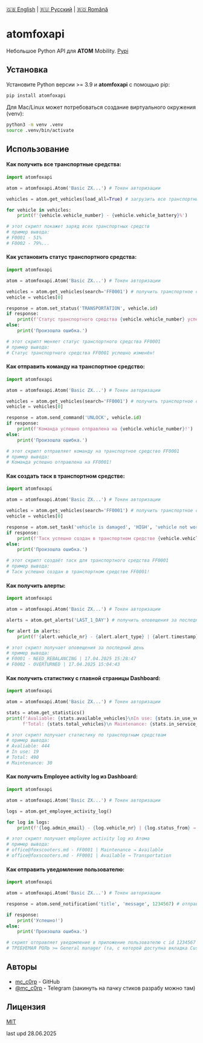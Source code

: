 [🇬🇧 English](./README.md) | [🇷🇺 Русский](./README_ru.md) | [🇷🇴 Română](./README_ro.md)

# atomfoxapi

Небольшое Python API для **ATOM** Mobility.
[Pypi](https://pypi.org/project/atomfoxapi/)

## Установка

Установите Python версии >= 3.9 и **atomfoxapi** с помощью pip:

```bash
pip install atomfoxapi
```

Для Mac/Linux может потребоваться создание виртуального окружения (venv):

```bash
python3 -m venv .venv
source .venv/bin/activate
```

## Использование

#### Как получить **все транспортные средства**:
```python
import atomfoxapi

atom = atomfoxapi.Atom('Basic ZX...') # Токен авторизации

vehicles = atom.get_vehicles(load_all=True) # загрузить все транспортные средства (или load_all=False для первых 100)

for vehicle in vehicles:
    print(f'{vehicle.vehicle_number} - {vehicle.vehicle_battery}%')

# этот скрипт покажет заряд всех транспортных средств
# пример вывода:
# F0001 - 51%
# F0002 - 79%...
```

#### Как **установить статус** транспортного средства:
```python
import atomfoxapi

atom = atomfoxapi.Atom('Basic ZX...') # Токен авторизации

vehicles = atom.get_vehicles(search='FF0001') # получить транспортное средство FF0001 (возвращает List[])
vehicle = vehicles[0]

response = atom.set_status('TRANSPORTATION', vehicle.id)
if response:
    print(f'Статус транспортного средства {vehicle.vehicle_number} успешно изменён!')
else:
    print('Произошла ошибка.')

# этот скрипт меняет статус транспортного средства FF0001
# пример вывода:
# Статус транспортного средства FF0001 успешно изменён!
```

#### Как **отправить команду** на транспортное средство:
```python
import atomfoxapi

atom = atomfoxapi.Atom('Basic ZX...') # Токен авторизации

vehicles = atom.get_vehicles(search='FF0001') # получить транспортное средство FF0001 | возвращает List[]
vehicle = vehicles[0]

response = atom.send_command('UNLOCK', vehicle.id)
if response:
    print(f'Команда успешно отправлена на {vehicle.vehicle_number}!')
else:
    print('Произошла ошибка.')

# этот скрипт отправляет команду на транспортное средство FF0001
# пример вывода:
# Команда успешно отправлена на FF0001!
```

#### Как **создать таск** в транспортном средстве:
```python
import atomfoxapi

atom = atomfoxapi.Atom('Basic ZX...') # Токен авторизации

vehicles = atom.get_vehicles(search='FF0001') # получить транспортное средство FF0001 | возвращает List[]
vehicle = vehicles[0]

response = atom.set_task('vehicle is damaged', 'HIGH', 'vehicle not working', vehicle.id)
if response:
    print(f'Таск успешно создан в транспортном средстве {vehicle.vehicle_number}!')
else:
    print('Произошла ошибка.')

# этот скрипт создаёт таск для транспортного средства FF0001
# пример вывода:
# Таск успешно создан в транспортном средстве FF0001!
```

#### Как **получить алерты**:
```python
import atomfoxapi

atom = atomfoxapi.Atom('Basic ZX...') # Токен авторизации

alerts = atom.get_alerts('LAST_1_DAY') # получить оповещения за последний день | возвращает List[]

for alert in alerts:
    print(f'{alert.vehicle_nr} - {alert.alert_type} | {alert.timestamp}')

# этот скрипт получает оповещения за последний день
# пример вывода:
# F0001 - NEED_REBALANCING | 17.04.2025 15:28:47
# F0002 - OVERTURNED | 17.04.2025 15:04:43
```

#### Как **получить статистику** с главной страницы Dashboard:
```python
import atomfoxapi

atom = atomfoxapi.Atom('Basic ZX...') # Токен авторизации

stats = atom.get_statistics()
print(f'Avaliable: {stats.available_vehicles}\nIn use: {stats.in_use_vehicles}\n',
      f'Total: {stats.total_vehicles}\n Maintenance: {stats.in_service_vehicles}\n')

# этот скрипт получает статистику по транспортным средствам
# пример вывода:
# Avaliable: 444
# In use: 19
# Total: 490
# Maintenance: 30
```

#### Как **получить Employee activity log** из Dashboard:
```python
import atomfoxapi

atom = atomfoxapi.Atom('Basic ZX...') # Токен авторизации

logs = atom.get_employee_activity_log()

for log in logs:
    print(f'{log.admin_email} - {log.vehicle_nr} | {log.status_from} → {log.status_to}')

# этот скрипт получает employee activity log из Атома
# пример вывода:
# office@foxscooters.md - FF0001 | Maintenance → Available
# office@foxscooters.md - FF0001 | Available → Transportation
```

#### Как **отправить уведомление** пользователю:
```python
import atomfoxapi

atom = atomfoxapi.Atom('Basic ZX...') # Токен авторизации

response = atom.send_notification('title', 'message', 1234567) # отправляем уведомление

if response:
    print('Успешно!')
else:
    print('Произошла ошибка.')

# скрипт отправляет уведомление в приложение пользователю с id 1234567
# ТРЕБУЕМАЯ РОЛЬ >= General manager (та, с которой доступна вкладка Customers)
```

## Авторы

- [mc_c0rp](https://www.github.com/mc-c0rp) - GitHub
- [@mc_c0rp](https://t.me/mc_c0rp) - Telegram (закинуть на пачку стиков разрабу можно там)

## Лицензия

[MIT](https://choosealicense.com/licenses/mit/)

last upd 28.06.2025
